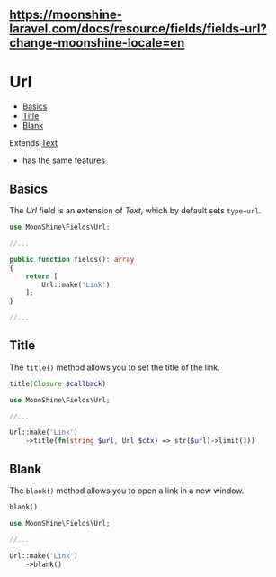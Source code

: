https://moonshine-laravel.com/docs/resource/fields/fields-url?change-moonshine-locale=en
------
# Url

  - [Basics](#basics)
  - [Title](#title)
  - [Blank](#blank)

Extends [Text](https://moonshine-laravel.com/docs/resource/fields/fields-text)
* has the same features

<a name="basics"></a>
## Basics

The *Url* field is an extension of *Text*, which by default sets `type=url`.

```php
use MoonShine\Fields\Url;

//...

public function fields(): array
{
    return [
        Url::make('Link')
    ];
}

//...
```

<a name="title"></a>
## Title

The `title()` method allows you to set the title of the link.

```php
title(Closure $callback)
```
  
```php
use MoonShine\Fields\Url;

//...

Url::make('Link')
    ->title(fn(string $url, Url $ctx) => str($url)->limit(3))
```

<a name="blank"></a>
## Blank

The `blank()` method allows you to open a link in a new window.

```php
blank()
```
    
```php
use MoonShine\Fields\Url;

//...

Url::make('Link')
    ->blank()
```
